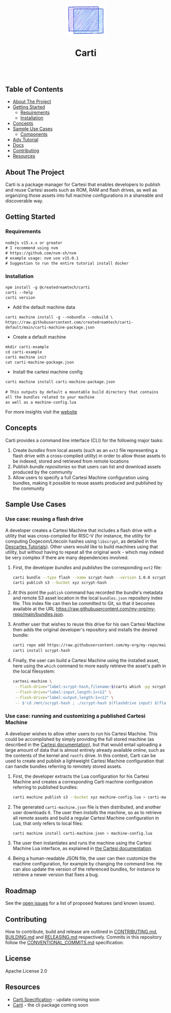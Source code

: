 <h1 align="center" style="margin-top: 1em; margin-bottom: 3em;">
  <p><a href="https://cartipkgr.urpkgr.com/"><img alt="open-rpc logo" src="https://raw.githubusercontent.com/createdreamtech/carti-design/main/svg/carti-logo.svg" alt="https://cartipkgr.urpkgr.com/" width="125"></a></p>
  <p><a herf="https://cartipkgr.urpkgr.com/">Carti</a></p>
</h1>


## Table of Contents
  - [About The Project](#about-the-project)
  - [Getting Started](#getting-started)
      - [Requirements](#requirements)
      - [Installation](#installation)
  - [Concepts](#concepts)
  - [Sample Use Cases](#sample-use-cases)
    - [Components](#components)
- [Adv Tutorial](https://cartipkgr.urpkgr.com/tutorial)
- [Docs](https://cartipkgr.urpkgr.com/docs)
- [Contributing](#contributing)
- [Resources](#resources)

<!-- about the project -->
## About The Project
Carti is a package manager for Cartesi that enables developers to publish and reuse Cartesi assets such as ROM, RAM and flash drives, as well as organizing those assets into full machine configurations in a shareable and discoverable way.  

## Getting Started
### Requirements
```
nodejs v15.x.x or greater
# I recommend using nvm
# https://github.com/nvm-sh/nvm
# example usage: nvm use v15.0.1 
# Suggestion to run the entire tutorial install docker
```
### Installation
```
npm install -g @createdreamtech/carti 
carti --help
carti version 
```
-  Add the default machine data
```
carti machine install -g --nobundle --nobuild \
https://raw.githubusercontent.com/createdreamtech/carti-default/main/carti-machine-package.json 
```
-  Create a default machine 
```
mkdir carti-example
cd carti-example
carti machine init
cat carti-machine-package.json
```
- Install the cartesi machine config
```
carti machine install carti-machine-package.json

# This outputs by default a mountable build directory that contains all the bundles related to your machine
as well as a machine-config.lua
```
For more insights visit the [website](https://cartipkgr.urpkgr.com) 

## Concepts
Carti provides a command line interface (CLI) for the following major tasks:
1. Create *bundles* from local assets (such as an `ext2` file representing a flash drive with a cross-compiled utility) in order to allow those assets to be indexed, stored and retrieved from remote locations
1. Publish *bundle repositories* so that users can list and download assets produced by the community
1. Allow users to specify a full Cartesi Machine configuration using bundles, making it possible to reuse assets produced and published by the community

## Sample Use Cases 
### Use case: reusing a flash drive
A developer creates a Cartesi Machine that includes a flash drive with a utility that was cross-compiled for RISC-V (for instance, the utility for computing Dogecoin/Litecoin hashes using `libscrypt`, as detailed in the [Descartes Tutorials](https://github.com/cartesi/descartes-tutorials/tree/master/dogecoin-hash)). Other users would like to build machines using that utility, but without having to repeat all the original work - which may indeed be very complex if there are many dependencies involved.

1. First, the developer *bundles* and *publishes* the corresponding `ext2` file:
   ```bash
   carti bundle --type flash --name scrypt-hash --version 1.0.0 scrypt-hash.ext2
   carti publish s3 --bucket xyz scrypt-hash
   ```

1. At this point the `publish` command has recorded the bundle's metadata and remote S3 asset location in the local `bundles.json` repository index file. This index file can then be committed to Git, so that it becomes available at the URL https://raw.githubusercontent.com/my-org/my-repo/main/bundles.json.

1. Another user that wishes to reuse this drive for his own Cartesi Machine then adds the original developer's repository and installs the desired bundle:
   ```bash
   carti repo add https://raw.githubusercontent.com/my-org/my-repo/main/bundles.json
   carti install scrypt-hash
   ```

1. Finally, the user can build a Cartesi Machine using the installed asset, here using the `which` command to more easily retrieve the asset's path in the local filesystem:
   ```bash
   cartesi-machine \
    --flash-drive="label:scrypt-hash,filename:$(carti which -py scrypt-hash)" \
    --flash-drive="label:input,length:1<<12" \
    --flash-drive="label:output,length:1<<12" \
    -- $'cd /mnt/scrypt-hash ; ./scrypt-hash $(flashdrive input) $(flashdrive output)'
   ```

### Use case: running and customizing a published Cartesi Machine

A developer wishes to allow other users to run his Cartesi Machine. This could be accomplished by simply providing the full stored machine (as described in the [Cartesi documentation](https://cartesi.io/en/docs/machine/host/cmdline/#persistent-cartesi-machines)), but that would entail uploading a large amount of data that is almost entirely already available online, such as the contents of the kernel and `rootfs` drive. In this context, Carti can be used to create and publish a lightweight Cartesi Machine configuration that can handle bundles referring to remotely stored assets.

1. First, the developer extracts the Lua configuration for his Cartesi Machine and creates a corresponding Carti machine configuration referring to published bundles:
   ```bash
   carti machine publish s3 --bucket xyz machine-config.lua > carti-machine.json
   ```

1. The generated `carti-machine.json` file is then distributed, and another user downloads it. The user then *installs* the machine, so as to retrieve all remote assets and build a regular Cartesi Machine configuration in Lua, that only refers to local files:
   ```bash
   carti machine install carti-machine.json > machine-config.lua
   ```

1. The user then instantiates and runs the machine using the Cartesi Machine Lua interface, as explained in [the Cartesi documentation](https://cartesi.io/en/docs/machine/host/lua/#loading-and-running-machines).

1. Being a human-readable JSON file, the user can then customize the machine configuration, for example by changing the command line. He can also update the version of the referenced bundles, for instance to retrieve a newer version that fixes a bug.


## Roadmap

See the [open issues](https://github.com/createdreamtech/carti-lib/issues) for a list of proposed features (and known issues).

## Contributing

How to contribute, build and release are outlined in [CONTRIBUTING.md](CONTRIBUTING.md), [BUILDING.md](BUILDING.md) and [RELEASING.md](RELEASING.md) respectively. Commits in this repository follow the [CONVENTIONAL_COMMITS.md](CONVENTIONAL_COMMITS.md) specification.

## License

Apache License 2.0

## Resources
- [Carti.Specification](https://createdreamtech/carti-spec)  - update coming soon
- [Carti](https://github.com/createdreamtech/carti) - the cli package coming soon